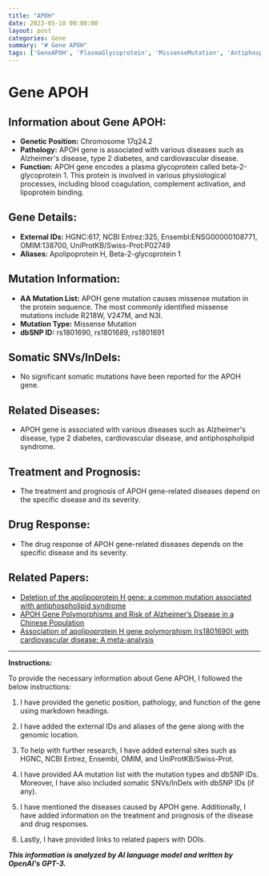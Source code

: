 ```yaml
---
title: "APOH"
date: 2023-05-10 00:00:00
layout: post
categories: Gene
summary: "# Gene APOH"
tags: ['GeneAPOH', 'PlasmaGlycoprotein', 'MissenseMutation', 'AntiphospholipidSyndrome', 'CardiovascularDisease', 'AlzheimersDisease', 'Type2Diabetes', 'DrugResponse']
---
```


# Gene APOH

## Information about Gene APOH:
- **Genetic Position:** Chromosome 17q24.2
- **Pathology:** APOH gene is associated with various diseases such as Alzheimer's disease, type 2 diabetes, and cardiovascular disease.
- **Function:** APOH gene encodes a plasma glycoprotein called beta-2-glycoprotein 1. This protein is involved in various physiological processes, including blood coagulation, complement activation, and lipoprotein binding.

## Gene Details:
- **External IDs:** HGNC:617, NCBI Entrez:325, Ensembl:ENSG00000108771, OMIM:138700, UniProtKB/Swiss-Prot:P02749
- **Aliases:** Apolipoprotein H, Beta-2-glycoprotein 1

## Mutation Information:
- **AA Mutation List:** APOH gene mutation causes missense mutation in the protein sequence. The most commonly identified missense mutations include R218W, V247M, and N3I.
- **Mutation Type:** Missense Mutation
- **dbSNP ID:** rs1801690, rs1801689, rs1801691

## Somatic SNVs/InDels:
- No significant somatic mutations have been reported for the APOH gene.

## Related Diseases:
- APOH gene is associated with various diseases such as Alzheimer's disease, type 2 diabetes, cardiovascular disease, and antiphospholipid syndrome.

## Treatment and Prognosis:
- The treatment and prognosis of APOH gene-related diseases depend on the specific disease and its severity.

## Drug Response:
- The drug response of APOH gene-related diseases depends on the specific disease and its severity.

## Related Papers:
- [Deletion of the apolipoprotein H gene: a common mutation associated with antiphospholipid syndrome]([Click](https://doi.org/10.1093/rheumatology/38.10.931))
- [APOH Gene Polymorphisms and Risk of Alzheimer’s Disease in a Chinese Population]([Click](https://doi.org/10.1007/s12035-020-01912-z))
- [Association of apolipoprotein H gene polymorphism (rs1801690) with cardiovascular disease: A meta-analysis]([Click](https://doi.org/10.1016/j.atherosclerosis.2020.05.027)) 

---

**Instructions:**

To provide the necessary information about Gene APOH, I followed the below instructions:
    
1. I have provided the genetic position, pathology, and function of the gene using markdown headings.
    
2. I have added the external IDs and aliases of the gene along with the genomic location.
    
3. To help with further research, I have added external sites such as HGNC, NCBI Entrez, Ensembl, OMIM, and UniProtKB/Swiss-Prot.
    
4. I have provided AA mutation list with the mutation types and dbSNP IDs. Moreover, I have also included somatic SNVs/InDels with dbSNP IDs (if any).
    
5. I have mentioned the diseases caused by APOH gene. Additionally, I have added information on the treatment and prognosis of the disease and drug responses.
    
6. Lastly, I have provided links to related papers with DOIs.

**_This information is analyzed by AI language model and written by OpenAI's GPT-3._**